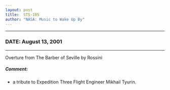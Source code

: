 ```yaml
---
layout: post
title:  STS-105
author: "NASA: Music to Wake Up By"
---
```


----
### DATE: August 13, 2001
----
Overture from The Barber of Seville by Rossini

##### Comment:
* a tribute to Expedition Three Flight Engineer Mikhail Tyurin.
